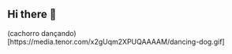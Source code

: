 ## Hi there 👋

<!--
**luisfelipeveiga/luisfelipeveiga** is a ✨ _special_ ✨ repository because its `README.md` (this file) appears on your GitHub profile.

Here are some ideas to get you started:

- 🔭 Atualmente estou trabalhando em casa
- 🌱 Atualmente estou aprendendo muito
- 👯 Procuro colaborar em sala
- 🤔 Estou procurando ajuda com professores
- 💬 Pergunte-me sobre jogos
- 📫 Como entrar em contato comigo: whatsapp
- 😄 Pronomes: ele
- ⚡ Curiosidade: nenhuma
--> (cachorro dançando)[https://media.tenor.com/x2gUqm2XPUQAAAAM/dancing-dog.gif]
